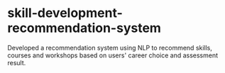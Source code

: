 # skill-development-recommendation-system
Developed a recommendation system using NLP to recommend skills, courses and workshops based on users' career choice and assessment result.
